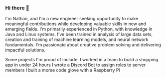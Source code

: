 ### Hi there 👋
I'm Nathan, and I'm a new engineer seeking opportunity to make meaningful contributions while developing valuable skills in new and emerging fields. I'm primarily experienced in Python, with knowledge in Java and Linux systems. I've been trained in analysis of large data sets, creation and training of machine learning models, and neural network fundamentals. I'm passionate about creative problem solving and delivering impactful solutions.

Some projects I'm proud of include:
I worked in a team to build a shopping app in under 24 hours
I wrote a Discord Bot to assign roles to server members
I built a morse code glove with a Raspberry Pi

<!--
**cswizard11/cswizard11** is a ✨ _special_ ✨ repository because its `README.md` (this file) appears on your GitHub profile.

Here are some ideas to get you started:

- 🔭 I’m currently working on ...
- 🌱 I’m currently learning ...
- 👯 I’m looking to collaborate on ...
- 🤔 I’m looking for help with ...
- 💬 Ask me about ...
- 📫 How to reach me: ...
- 😄 Pronouns: ...
- ⚡ Fun fact: ...
-->
